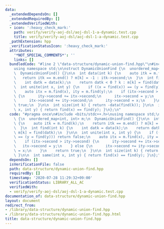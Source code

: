 ```yaml
---
data:
  _extendedDependsOn: []
  _extendedRequiredBy: []
  _extendedVerifiedWith:
  - icon: ':heavy_check_mark:'
    path: verify/verify-aoj-dsl/aoj-dsl-1-a-dynamic.test.cpp
    title: verify/verify-aoj-dsl/aoj-dsl-1-a-dynamic.test.cpp
  _pathExtension: hpp
  _verificationStatusIcon: ':heavy_check_mark:'
  attributes:
    '*NOT_SPECIAL_COMMENTS*': ''
    links: []
  bundledCode: "#line 2 \"data-structure/dynamic-union-find.hpp\"\n#include <bits/stdc++.h>\n\
    using namespace std;\n\nstruct DynamicUnionFind {\n  unordered_map<int, int> m;\n\
    \  DynamicUnionFind() {}\n\n  int data(int k) {\n    auto itk = m.find(k);\n \
    \   return itk == m.end() ? m[k] = -1 : itk->second;\n  }\n  int find(int k) {\n\
    \    int datk = data(k);\n    return datk < 0 ? k : m[k] = find(datk);\n  }\n\n\
    \  int unite(int x, int y) {\n    if ((x = find(x)) == (y = find(y))) return false;\n\
    \    auto itx = m.find(x), ity = m.find(y);\n    if (itx->second > ity->second)\
    \ {\n      ity->second += itx->second;\n      itx->second = y;\n    } else {\n\
    \      itx->second += ity->second;\n      ity->second = x;\n    }\n    return\
    \ true;\n  }\n\n  int size(int k) { return -data(find(k)); }\n\n  int same(int\
    \ x, int y) { return find(x) == find(y); }\n};\n"
  code: "#pragma once\n#include <bits/stdc++.h>\nusing namespace std;\n\nstruct DynamicUnionFind\
    \ {\n  unordered_map<int, int> m;\n  DynamicUnionFind() {}\n\n  int data(int k)\
    \ {\n    auto itk = m.find(k);\n    return itk == m.end() ? m[k] = -1 : itk->second;\n\
    \  }\n  int find(int k) {\n    int datk = data(k);\n    return datk < 0 ? k :\
    \ m[k] = find(datk);\n  }\n\n  int unite(int x, int y) {\n    if ((x = find(x))\
    \ == (y = find(y))) return false;\n    auto itx = m.find(x), ity = m.find(y);\n\
    \    if (itx->second > ity->second) {\n      ity->second += itx->second;\n   \
    \   itx->second = y;\n    } else {\n      itx->second += ity->second;\n      ity->second\
    \ = x;\n    }\n    return true;\n  }\n\n  int size(int k) { return -data(find(k));\
    \ }\n\n  int same(int x, int y) { return find(x) == find(y); }\n};"
  dependsOn: []
  isVerificationFile: false
  path: data-structure/dynamic-union-find.hpp
  requiredBy: []
  timestamp: '2020-07-28 11:29:32+09:00'
  verificationStatus: LIBRARY_ALL_AC
  verifiedWith:
  - verify/verify-aoj-dsl/aoj-dsl-1-a-dynamic.test.cpp
documentation_of: data-structure/dynamic-union-find.hpp
layout: document
redirect_from:
- /library/data-structure/dynamic-union-find.hpp
- /library/data-structure/dynamic-union-find.hpp.html
title: data-structure/dynamic-union-find.hpp
---
```

